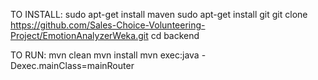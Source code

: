 TO INSTALL:
sudo apt-get install maven
sudo apt-get install git
git clone https://github.com/Sales-Choice-Volunteering-Project/EmotionAnalyzerWeka.git
cd backend

TO RUN:
mvn clean
mvn install
mvn exec:java -Dexec.mainClass=mainRouter